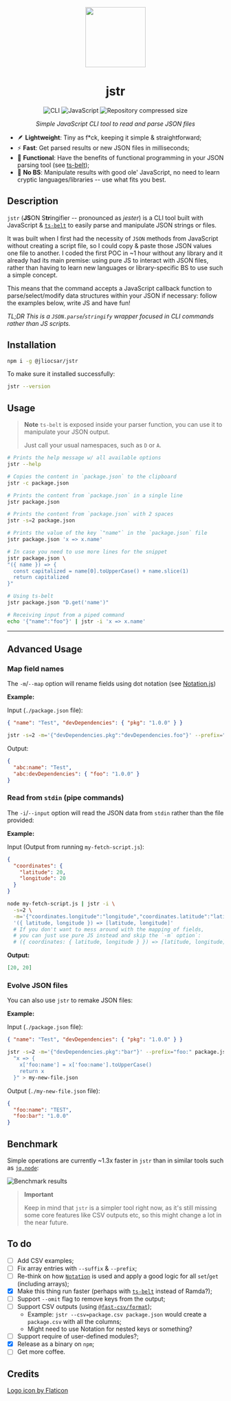<div align=center>

<img src=https://i.imgur.com/mB9u0ys.png width=140 />

# jstr

![CLI](https://img.shields.io/badge/cli_tool-333?logo=gnubash&logoColor=fff)
![JavaScript](https://img.shields.io/badge/javascript-100%25-333?logo=javascript)
![Repository compressed size](https://img.badgesize.io/jliocsar/jstr/main/jstr.js.svg?compression=gzip)

_Simple JavaScript CLI tool to read and parse JSON files_

</div>

- 🪶 **Lightweight**: Tiny as f*ck, keeping it simple & straightforward;
- ⚡ **Fast**: Get parsed results or new JSON files in milliseconds;
- 🦣 **Functional**: Have the benefits of functional programming in your JSON parsing tool (see [ts-belt](https://mobily.github.io/ts-belt/));
- 🙅 **No BS**: Manipulate results with good ole' JavaScript, no need to learn cryptic languages/libraries -- use what fits you best.

## Description

`jstr` (**JS**ON S**tr**ingifier -- pronounced as _jester_) is a CLI tool built with JavaScript & [`ts-belt`](https://mobily.github.io/ts-belt/) to easily parse and manipulate JSON strings or files.

It was built when I first had the necessity of `JSON` methods from JavaScript without creating a script file, so I could copy & paste those JSON values one file to another. I coded the first POC in ~1 hour without any library and it already had its main premise: using pure JS to interact with JSON files, rather than having to learn new languages or library-specific BS to use such a simple concept.

This means that the command accepts a JavaScript callback function to parse/select/modify data structures within your JSON if necessary: follow the examples below, write JS and have fun!

_TL;DR This is a `JSON.parse`/`stringify` wrapper focused in CLI commands rather than JS scripts._

## Installation

```sh
npm i -g @jliocsar/jstr
```

To make sure it installed successfully:

```sh
jstr --version
```

## Usage

> **Note**
> `ts-belt` is exposed inside your parser function, you can use it to manipulate your JSON output.
>
> Just call your usual namespaces, such as `D` or `A`.

```sh
# Prints the help message w/ all available options
jstr --help

# Copies the content in `package.json` to the clipboard
jstr -c package.json

# Prints the content from `package.json` in a single line
jstr package.json

# Prints the content from `package.json` with 2 spaces
jstr -s=2 package.json

# Prints the value of the key `"name"` in the `package.json` file
jstr package.json 'x => x.name'

# In case you need to use more lines for the snippet
jstr package.json \
"({ name }) => {
  const capitalized = name[0].toUpperCase() + name.slice(1)
  return capitalized
}"

# Using ts-belt
jstr package.json "D.get('name')"

# Receiving input from a piped command
echo '{"name":"foo"}' | jstr -i 'x => x.name'
```

---

## Advanced Usage

### Map field names

The `-m`/`--map` option will rename fields using dot notation (see [Notation.js](https://www.npmjs.com/package/notation))

**Example:**

Input (`./package.json` file):

```json
{ "name": "Test", "devDependencies": { "pkg": "1.0.0" } }
```

```sh
jstr -s=2 -m='{"devDependencies.pkg":"devDependencies.foo"}' --prefix="bar:" package.json
```

Output:

```json
{
  "abc:name": "Test",
  "abc:devDependencies": { "foo": "1.0.0" }
}
```

### Read from `stdin` (pipe commands)

The `-i`/`--input` option will read the JSON data from `stdin` rather than the file provided:

**Example:**

Input (Output from running `my-fetch-script.js`):

```json
{
  "coordinates": {
    "latitude": 20,
    "longitude": 20
  }
}
```

```sh
node my-fetch-script.js | jstr -i \
  -s=2 \
  -m='{"coordinates.longitude":"longitude","coordinates.latitude":"latitude"}' \
  '({ latitude, longitude }) => [latitude, longitude]'
  # If you don't want to mess around with the mapping of fields,
  # you can just use pure JS instead and skip the `-m` option`:
  # ({ coordinates: { latitude, longitude } }) => [latitude, longitude]
```

**Output:**

```json
[20, 20]
```

### Evolve JSON files

You can also use `jstr` to remake JSON files:

**Example:**

Input (`./package.json` file):

```json
{ "name": "Test", "devDependencies": { "pkg": "1.0.0" } }
```

```sh
jstr -s=2 -m='{"devDependencies.pkg":"bar"}' --prefix="foo:" package.json \
  "x => {
    x['foo:name'] = x['foo:name'].toUpperCase()
    return x
  }" > my-new-file.json
```

Output (`./my-new-file.json` file):

```json
{
  "foo:name": "TEST",
  "foo:bar": "1.0.0"
}
```

## Benchmark

Simple operations are currently ~1.3x faster in `jstr` than in similar tools such as [`jq.node`](https://github.com/FGRibreau/jq.node):

![Benchmark results](https://i.imgur.com/eUQUrx1.png)

> **Important**
> 
> Keep in mind that `jstr` is a simpler tool right now, as it's still missing some core features like CSV outputs etc, so this might change a lot in the near future.

## To do

- [ ] Add CSV examples;
- [ ] Fix array entries with `--suffix` & `--prefix`;
- [ ] Re-think on how [`Notation`](https://www.npmjs.com/package/notation#usage:~:text=To%20modify%20or%20build%20a%20data%20object%3A) is used and apply a good logic for all `set`/`get` (including arrays);
- [x] Make this thing run faster (perhaps with [`ts-belt`](https://github.com/mobily/ts-belt) instead of Ramda?);
- [ ] Support `--omit` flag to remove keys from the output;
- [ ] Support CSV outputs (using [`@fast-csv/format`](https://github.com/C2FO/fast-csv));
  - Example: `jstr --csv=package.csv package.json` would create a `package.csv` with all the columns;
  - Might need to use Notation for nested keys or something? 
- [ ] Support require of user-defined modules?;
- [x] Release as a binary on `npm`;
- [ ] Get more coffee.

## Credits

[Logo icon by Flaticon](https://www.flaticon.com/free-icons/jester)
